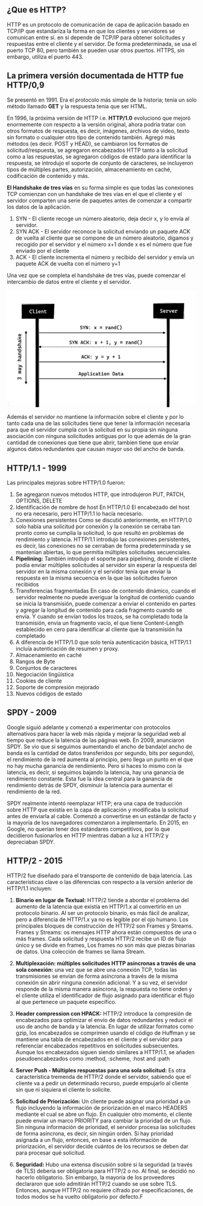 ## ¿Que es HTTP?

HTTP es un protocolo de comunicación de capa de aplicación basado en TCP/IP que estandariza la forma en que los clientes y servidores se comunican entre sí.  en sí depende de TCP/IP para obtener solicitudes y respuestas entre el cliente y el servidor. De forma predeterminada, se usa el puerto TCP 80, pero también se pueden usar otros puertos. HTTPS, sin embargo, utiliza el puerto 443. 

## La primera versión documentada de HTTP fue HTTP/0,9

Se presentó en 1991. Era el protocolo más simple de la historia; tenía un solo método llamado **GET** y la respuesta tenia que ser HTML. 

En 1996, la próxima versión de HTTP i.e. **HTTP/1.0** evolucionó que mejoró enormemente con respecto a la versión original, ahora podría tratar con otros formatos de respuesta, es decir, imágenes, archivos de video, texto sin formato o cualquier otro tipo de contenido también. Agregó más métodos (es decir. POST y HEAD), se cambiaron los formatos de solicitud/respuesta, se agregaron encabezados HTTP tanto a la solicitud como a las respuestas, se agregaron códigos de estado para identificar la respuesta, se introdujo el soporte de conjunto de caracteres, se incluyeron tipos de múltiples partes, autorización, almacenamiento en caché, codificación de contenido y más.

**El Handshake de tres vías** en su forma simple es que todas las conexiones TCP comienzan con un handshake de tres vías en el que el cliente y el servidor comparten una serie de paquetes antes de comenzar a compartir los datos de la aplicación.

1. SYN - El cliente recoge un número aleatorio, deja decir x, y lo envía al servidor.
2. SYN ACK - El servidor reconoce la solicitud enviando un paquete ACK de vuelta al cliente que se compone de un número aleatorio, digamos y recogido por el servidor y el número x+1 donde x es el número que fue enviado por el cliente
3. ACK - El cliente incrementa el número y recibido del servidor y envía un paquete ACK de vuelta con el número y+1

Una vez que se completa el handshake de tres vías, puede comenzar el intercambio de datos entre el cliente y el servidor.


![alt text](image.png)

Además el servidor no mantiene la información sobre el cliente y por lo tanto cada una de las solicitudes tiene que tener la información necesaria para que el servidor cumpla con la solicitud en su propia sin ninguna asociación con ninguna solicitudes antiguas por lo que además de la gran cantidad de conexiones que tiene que abrir, tambien tiene que enviar algunos datos redundantes que causan mayor uso del ancho de banda.

## HTTP/1.1 - 1999

Las principales mejoras sobre HTTP/1.0 fueron:

1. Se agregaron nuevos métodos HTTP, que introdujeron PUT, PATCH, OPTIONS, DELETE
2. Identificación de nombre de host En HTTP/1.0 El encabezado del host no era necesario, pero HTTP/1.1 lo hacía necesario.
3. Conexiones persistentes Como se discutió anteriormente, en HTTP/1.0 solo había una solicitud por conexión y la conexión se cerraba tan pronto como se cumplia la solicitud, lo que resultó en problemas de rendimiento y latencia. HTTP/1.1 introdujo las conexiones persistentes, es decir, las conexiones no se cerraban de forma predeterminada y se mantenian abiertas, lo que permitia múltiples solicitudes secuenciales.
4. **Pipelining:** También introdujo el soporte para pipelining, donde el cliente podía enviar múltiples solicitudes al servidor sin esperar la respuesta del servidor en la misma conexión y el servidor tenía que enviar la respuesta en la misma secuencia en la que las solicitudes fueron recibidos
5. Transferencias fragmentadas En caso de contenido dinámico, cuando el servidor realmente no puede averiguar la longitud de contenido cuando se inicia la transmisión, puede comenzar a enviar el contenido en partes y agregar la longitud de contenido para cada fragmento cuando se envía. Y cuando se envían todos los trozos, se ha completado toda la transmisión, envía un fragmento vacío,  el que tiene Content-Length establecido en cero para identificar al cliente que la transmisión ha completado
6. A diferencia de HTTP/1.0 que solo tenía autenticación básica, HTTP/1.1 incluía autenticación de resumen y proxy.
7. Almacenamiento en caché
8. Rangos de Byte
9. Conjuntos de caracteres
10. Negociación lingüística
11. Cookies de cliente
12. Soporte de compresión mejorado
13. Nuevos códigos de estado

## SPDY - 2009

Google siguió adelante y comenzó a experimentar con protocolos alternativos para hacer la web más rápida y mejorar la seguridad web al tiempo que reduce la latencia de las páginas web. En 2009, anunciaron SPDY.
Se vio que si seguimos aumentando el ancho de banda(el ancho de banda es la cantidad de datos transferidos por segundo, bits por segundo), el rendimiento de la red aumenta al principio, pero llega un punto en el que no hay mucha ganancia de rendimiento. Pero si haces lo mismo con la latencia, es decir, si seguimos bajando la latencia, hay una ganancia de rendimiento constante. Esta fue la idea central para la ganancia de rendimiento detrás de SPDY, disminuir la latencia para aumentar el rendimiento de la red.

SPDY realmente intentó reemplazar HTTP; era una capa de traducción sobre HTTP que existía en la capa de aplicación y modificaba la solicitud antes de enviarla al cable. Comenzó a convertirse en un estándar de facto y la mayoría de los navegadores comenzaron a implementarlo.
En 2015, en Google, no querían tener dos estándares competitivos, por lo que decidieron fusionarlos en HTTP mientras daban a luz a HTTP/2 y depreciaban SPDY.


## HTTP/2 - 2015

HTTP/2 fue diseñado para el transporte de contenido de baja latencia.
Las características clave o las diferencias con respecto a la versión anterior de HTTP/1.1 incluyen: 

1. **Binario en lugar de Textual:**
HTTP/2 tiende a abordar el problema del aumento de la latencia que existía en HTTP/1.x al convertirlo en un protocolo binario. Al ser un protocolo binario, es más fácil de analizar, pero a diferencia de HTTP/1.x ya no es legible por el ojo humano. Los principales bloques de construcción de HTTP/2 son Frames y Streams.
Frames y Streams: os mensajes HTTP ahora están compuestos de una o más frames. 
Cada solicitud y respuesta HTTP/2 recibe un ID de flujo único y se divide en frames, Los frames no son más que piezas binarias de datos. Una colección de frames se llama Stream. 

2. **Multiplexación: múltiples solicitudes HTTP asíncronas a través de una sola conexión:**
una vez que se abre una conexión TCP, todas las transmisiones se envían de forma asíncrona a través de la misma conexión sin abrir ninguna conexión adicional. Y a su vez, el servidor responde de la misma manera asíncrona, la respuesta no tiene orden y el cliente utiliza el identificador de flujo asignado para identificar el flujo al que pertenece un paquete específico.

3. **Header compression con HPACK:**
HTTP/2 introduce la compresión de encabezados para optimizar el envío de datos redundantes y reducir el uso de ancho de banda y la latencia. En lugar de utilizar formatos como gzip, los encabezados se comprimen usando el código de Huffman y se mantiene una tabla de encabezados en el cliente y el servidor para referenciar encabezados repetitivos en solicitudes subsecuentes. Aunque los encabezados siguen siendo similares a HTTP/1.1, se añaden pseudoencabezados como :method, :scheme, :host and :path


4. **Server Push - Múltiples respuestas para una sola solicitud:**
Es otra característica tremenda de HTTP/2 donde el servidor, sabiendo que el cliente va a pedir un determinado recurso, puede empujarlo al cliente sin que ni siquiera el cliente lo solicite.

5. **Solicitud de Priorización:**
Un cliente puede asignar una prioridad a un flujo incluyendo la información de priorización en el marco HEADERS mediante el cual se abre un flujo. En cualquier otro momento, el cliente puede enviar un marco PRIORITY para cambiar la prioridad de un flujo. Sin ninguna información de prioridad, el servidor procesa las solicitudes de forma asíncrona, es decir, sin ningún orden. Si hay prioridad asignada a un flujo, entonces, en base a esta información de priorización, el servidor decide cuántos de los recursos se deben dar para procesar qué solicitud.

6. **Seguridad:**
Hubo una extensa discusión sobre si la seguridad (a través de TLS) debería ser obligatoria para HTTP/2 o no. Al final, se decidió no hacerlo obligatorio. Sin embargo, la mayoría de los proveedores declararon que solo admitirán HTTP/2 cuando se use sobre TLS. Entonces, aunque HTTP/2 no requiere cifrado por especificaciones, de todos modos se ha vuelto obligatorio por defecto.F 